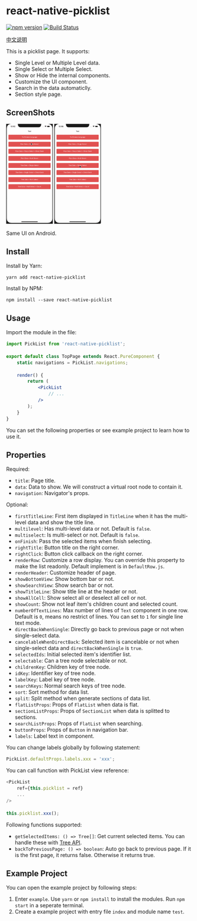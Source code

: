 # react-native-picklist

[![npm version](https://img.shields.io/npm/v/react-native-picklist.svg?style=flat)](https://www.npmjs.com/package/react-native-picklist)
[![Build Status](https://travis-ci.org/gaoxiaosong/react-native-picklist.svg?branch=master)](https://travis-ci.org/gaoxiaosong/react-native-picklist)

[中文说明](https://www.jianshu.com/p/e78b6187f5a0)

This is a picklist page. It supports:

* Single Level or Multiple Level data.
* Single Select or Multiple Select.
* Show or Hide the internal components.
* Customize the UI component.
* Search in the data automaticlly.
* Section style page.

## ScreenShots

<p float="left">

<img src="/resource/1.gif" width="25%">

<img src="/resource/2.gif" width="25%">

</p>

Same UI on Android.

## Install

Install by Yarn:

```shell
yarn add react-native-picklist
```

Install by NPM:

```shell
npm install --save react-native-picklist
```

## Usage

Import the module in the file:

```jsx
import PickList from 'react-native-picklist';

export default class TopPage extends React.PureComponent {
    static navigations = PickList.navigations;

    render() {
        return (
            <PickList
                // ...
            />
        );
    }
}
```

You can set the following properties or see example project to learn how to use it.

## Properties

Required:

* `title`:  Page title.
* `data`: Data to show. We will construct a virtual root node to contain it.
* `navigation`: Navigator's props.

Optional:

* `firstTitleLine`: First item displayed in `TitleLine` when it has the multi-level data and show the title line.
* `multilevel`: Has multi-level data or not. Default is `false`.
* `multiselect`: Is multi-select or not. Default is `false`.
* `onFinish`: Pass the selected items when finish selecting.
* `rightTitle`: Button title on the right corner.
* `rightClick`: Button click callback on the right corner.
* `renderRow`: Customize a row display. You can override this property to make the list readonly. Default implement is in `DefaultRow.js`.
* `renderHeader`: Customize header of page.
* `showBottomView`: Show bottom bar or not.
* `showSearchView`: Show search bar or not.
* `showTitleLine`: Show title line at the header or not.
* `showAllCell`: Show select all or deselect all cell or not.
* `showCount`: Show not leaf item's children count and selected count.
* `numberOfTextLines`: Max number of lines of `Text` component in one row. Default is `0`, means no restrict of lines. You can set to `1` for single line text mode.
* `directBackWhenSingle`: Directly go back to previous page or not when single-select data.
* `cancelableWhenDirectBack`: Selected item is cancelable or not when single-select data and `directBackWhenSingle` is `true`.
* `selectedIds`: Initial selected item's identifier list.
* `selectable`: Can a tree node selectable or not.
* `childrenKey`: Children key of tree node.
* `idKey`: Identifier key of tree node.
* `labelKey`: Label key of tree node.
* `searchKeys`: Normal search keys of tree node.
* `sort`: Sort method for data list.
* `split`: Split method when generate sections of data list.
* `flatListProps`: Props of `FlatList` when data is flat.
* `sectionListProps`: Props of `SectionList` when data is splitted to sections.
* `searchListProps`: Props of `FlatList` when searching.
* `buttonProps`: Props of `Button` in navigation bar.
* `labels`: Label text in component.

You can change labels globally by following statement:

```javascript
PickList.defaultProps.labels.xxx = 'xxx';
```

You can call function with PickList view reference:

```javascript
<PickList
    ref={this.picklist = ref}
    ...
/>

this.picklist.xxx();
```

Following functions supported:

* `getSelectedItems: () => Tree[]`: Get current selected items. You can handle these with [Tree API](https://github.com/gaoxiaosong/general-tree#Interface).
* `backToPreviousPage: () => boolean`: Auto go back to previous page. If it is the first page, it returns false. Otherwise it returns true.

## Example Project

You can open the example project by following steps:

1. Enter `example`. Use `yarn` or `npm install` to install the modules. Run `npm start` in a seperate terminal.
1. Create a example project with entry file `index` and module name `test`.
